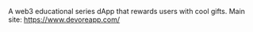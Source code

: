 A web3 educational series dApp that rewards users with cool gifts.
Main site: https://www.devoreapp.com/